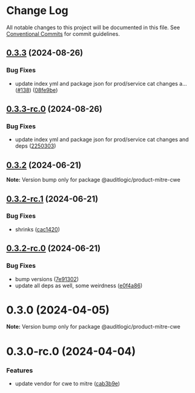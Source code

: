 # Change Log

All notable changes to this project will be documented in this file.
See [Conventional Commits](https://conventionalcommits.org) for commit guidelines.

## [0.3.3](https://github.com/auditlogic/product/compare/@auditlogic/product-mitre-cwe@0.3.2...@auditlogic/product-mitre-cwe@0.3.3) (2024-08-26)


### Bug Fixes

* update index yml and package json for prod/service cat changes a… ([#138](https://github.com/auditlogic/product/issues/138)) ([08fe9be](https://github.com/auditlogic/product/commit/08fe9beb1c8457462a19bc69caa02e6212d97e1a))





## [0.3.3-rc.0](https://github.com/auditlogic/product/compare/@auditlogic/product-mitre-cwe@0.3.2...@auditlogic/product-mitre-cwe@0.3.3-rc.0) (2024-08-26)


### Bug Fixes

* update index yml and package json for prod/service cat changes and deps ([2250303](https://github.com/auditlogic/product/commit/225030363a363608240135b7ebed386b28f01e4b))





## [0.3.2](https://github.com/auditlogic/product/compare/@auditlogic/product-mitre-cwe@0.3.2-rc.1...@auditlogic/product-mitre-cwe@0.3.2) (2024-06-21)

**Note:** Version bump only for package @auditlogic/product-mitre-cwe





## [0.3.2-rc.1](https://github.com/auditlogic/product/compare/@auditlogic/product-mitre-cwe@0.3.2-rc.0...@auditlogic/product-mitre-cwe@0.3.2-rc.1) (2024-06-21)


### Bug Fixes

* shrinks ([cac1420](https://github.com/auditlogic/product/commit/cac14200fefcd8183ab69fe89a47bd3f70f563e9))





## [0.3.2-rc.0](https://github.com/auditlogic/product/compare/@auditlogic/product-mitre-cwe@0.3.0...@auditlogic/product-mitre-cwe@0.3.2-rc.0) (2024-06-21)


### Bug Fixes

* bump versions ([7e91302](https://github.com/auditlogic/product/commit/7e913023b8b312150ed7762c32fbbe616be71de5))
* update all deps as well, some weirdness ([e0f4a86](https://github.com/auditlogic/product/commit/e0f4a864714e2d3de6bbf3da014d5312fe53be2f))





# 0.3.0 (2024-04-05)

**Note:** Version bump only for package @auditlogic/product-mitre-cwe





# 0.3.0-rc.0 (2024-04-04)


### Features

* update vendor for cwe to mitre ([cab3b9e](https://github.com/auditlogic/product/commit/cab3b9ee2d820783227b581ac4e562fbd51d356c))

